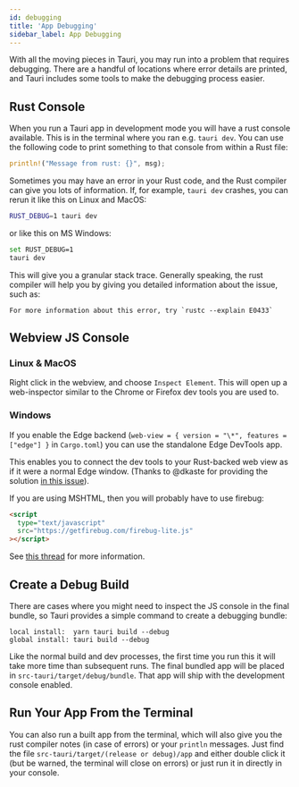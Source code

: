```yaml
---
id: debugging
title: 'App Debugging'
sidebar_label: App Debugging
---
```


With all the moving pieces in Tauri, you may run into a problem that requires debugging. There are a handful of locations where error details are printed, and Tauri includes some tools to make the debugging process easier.

## Rust Console

When you run a Tauri app in development mode you will have a rust console available. This is in the terminal where you ran e.g. `tauri dev`. You can use the following code to print something to that console from within a Rust file:

```rust
println!("Message from rust: {}", msg);
```

Sometimes you may have an error in your Rust code, and the Rust compiler can give you lots of information. If, for example, `tauri dev` crashes, you can rerun it like this on Linux and MacOS:

```sh
RUST_DEBUG=1 tauri dev
```

or like this on MS Windows:

```sh
set RUST_DEBUG=1
tauri dev
```

This will give you a granular stack trace. Generally speaking, the rust compiler will help you by
giving you detailed information about the issue, such as:

```
For more information about this error, try `rustc --explain E0433`
```

## Webview JS Console

### Linux & MacOS

Right click in the webview, and choose `Inspect Element`. This will open up a web-inspector similar to the Chrome or Firefox dev tools you are used to.

### Windows

If you enable the Edge backend (`web-view = { version = "\*", features = ["edge"] }` in `Cargo.toml`) you can use the standalone Edge DevTools app.

This enables you to connect the dev tools to your Rust-backed web view as if it were a normal Edge window. (Thanks to @dkaste for providing the solution [in this issue](https://github.com/Boscop/web-view/issues/88#issuecomment-552464137)).

If you are using MSHTML, then you will probably have to use firebug:

```html
<script
  type="text/javascript"
  src="https://getfirebug.com/firebug-lite.js"
></script>
```

See [this thread](https://github.com/zserge/webview/blob/master/README.md#debugging-and-development-tips) for more information.

## Create a Debug Build

There are cases where you might need to inspect the JS console in the final bundle, so Tauri provides a simple command to create a debugging bundle:

```
local install:  yarn tauri build --debug
global install: tauri build --debug
```

Like the normal build and dev processes, the first time you run this it will take more time than subsequent runs. The final bundled app will be placed in `src-tauri/target/debug/bundle`. That app will ship with the development console enabled.

## Run Your App From the Terminal

You can also run a built app from the terminal, which will also give you the rust compiler notes (in case of errors) or your `println` messages. Just find the file `src-tauri/target/(release or debug)/app` and either double click it (but be warned, the terminal will close on errors) or just run it in directly in your console.
